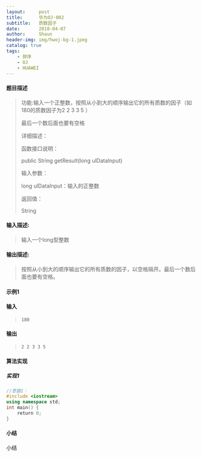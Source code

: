 ```yaml
---
layout:     post
title:      华为OJ-002
subtitle:   质数因子
date:       2018-04-07
author:     Shaun
header-img: img/hwoj-bg-1.jpeg
catalog: true
tags:
    - 排序
    - OJ
    - HUAWEI
---
```



#### 题目描述

> 功能:输入一个正整数，按照从小到大的顺序输出它的所有质数的因子（如180的质数因子为2 2 3 3 5 ）
>
> 最后一个数后面也要有空格
>
> 详细描述：
>
> 函数接口说明：
>
> public String getResult(long ulDataInput)
>
> 输入参数：
>
> long ulDataInput：输入的正整数
>
> 返回值：
>
> String

#### 输入描述:

> 输入一个long型整数

#### 输出描述:

> 按照从小到大的顺序输出它的所有质数的因子，以空格隔开。最后一个数后面也要有空格。

#### 示例1

#### 输入

> ```
> 180
> ```

#### 输出

> ```
> 2 2 3 3 5
> ```



#### 算法实现



##### 实现1

```C++
//思路1：
#include <iostream>
using namespace std;
int main() {
    return 0;
}
```




#### 小结

小结






